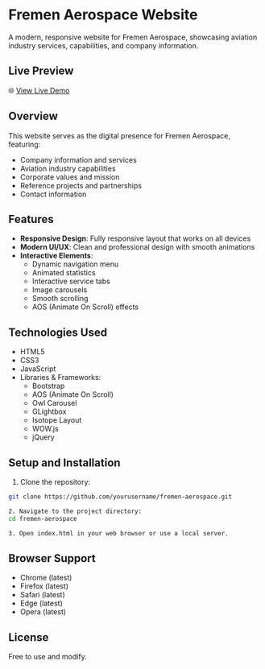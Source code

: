 # Fremen Aerospace Website

A modern, responsive website for Fremen Aerospace, showcasing aviation industry services, capabilities, and company information.

## Live Preview

🌐 [View Live Demo](https://effulgent-cassata-e99e32.netlify.app/)

## Overview

This website serves as the digital presence for Fremen Aerospace, featuring:

- Company information and services
- Aviation industry capabilities
- Corporate values and mission
- Reference projects and partnerships
- Contact information

## Features

- **Responsive Design**: Fully responsive layout that works on all devices
- **Modern UI/UX**: Clean and professional design with smooth animations
- **Interactive Elements**:
  - Dynamic navigation menu
  - Animated statistics
  - Interactive service tabs
  - Image carousels
  - Smooth scrolling
  - AOS (Animate On Scroll) effects

## Technologies Used

- HTML5
- CSS3
- JavaScript
- Libraries & Frameworks:
  - Bootstrap
  - AOS (Animate On Scroll)
  - Owl Carousel
  - GLightbox
  - Isotope Layout
  - WOW.js
  - jQuery

## Setup and Installation

1. Clone the repository:

```bash
git clone https://github.com/yourusername/fremen-aerospace.git
```

```bash
2. Navigate to the project directory:
cd fremen-aerospace
```
```bash
3. Open index.html in your web browser or use a local server.
```

## Browser Support

- Chrome (latest)
- Firefox (latest)
- Safari (latest)
- Edge (latest)
- Opera (latest)

## License

Free to use and modify.
